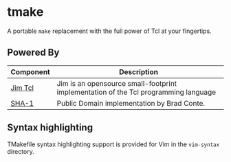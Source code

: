 # tmake

A portable `make` replacement with the full power of Tcl at your fingertips.


## Powered By

|                                          Component                                    |                                    Description                                      |
|---------------------------------------------------------------------------------------|-------------------------------------------------------------------------------------|
| [Jim Tcl](http://jim.tcl.tk/index.html/doc/www/www/index.html)                        | Jim is an opensource small-footprint implementation of the Tcl programming language |
| [SHA-1](https://github.com/B-Con/crypto-algorithms)                                   | Public Domain implementation by Brad Conte.                                         |


## Syntax highlighting

TMakefile syntax highlighting support is provided for Vim in the `vim-syntax` directory.

